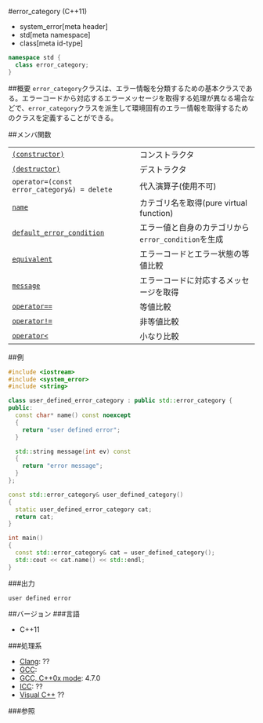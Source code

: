 #error_category (C++11)
* system_error[meta header]
* std[meta namespace]
* class[meta id-type]

```cpp
namespace std {
  class error_category;
}
```

##概要
`error_category`クラスは、エラー情報を分類するための基本クラスである。エラーコードから対応するエラーメッセージを取得する処理が異なる場合などで、`error_category`クラスを派生して環境固有のエラー情報を取得するためのクラスを定義することができる。

##メンバ関数

| | |
|---------------------------------------------------------------------------------------------------------------------------------------------------------|---------------------------------------------------------------------------------|
| [`(constructor)`](./error_category/op_constructor.md) | コンストラクタ |
| [`(destructor)`](./error_category/op_destructor.md) | デストラクタ |
| `operator=(const error_category&) = delete` | 代入演算子(使用不可) |
| [`name`](./error_category/name.md) | カテゴリ名を取得(pure virtual function) |
| [`default_error_condition`](./error_category/default_error_condition.md) | エラー値と自身のカテゴリから`error_condition`を生成 |
| [`equivalent`](./error_category/equivalent.md) | エラーコードとエラー状態の等値比較 |
| [`message`](./error_category/message.md) | エラーコードに対応するメッセージを取得 |
| [`operator==`](./error_category/op_equal.md) | 等値比較 |
| [`operator!=`](./error_category/op_not_equal.md) | 非等値比較 |
| [`operator<`](./error_category/op_less.md) | 小なり比較 |

##例
```cpp
#include <iostream>
#include <system_error>
#include <string>

class user_defined_error_category : public std::error_category {
public:
  const char* name() const noexcept
  {
    return "user defined error";
  }

  std::string message(int ev) const
  {
    return "error message";
  }
};

const std::error_category& user_defined_category()
{
  static user_defined_error_category cat;
  return cat;
}

int main()
{
  const std::error_category& cat = user_defined_category();
  std::cout << cat.name() << std::endl;
}
```

###出力
```
user defined error
```

##バージョン
###言語
- C++11

###処理系
- [Clang](/implementation.md#clang): ??
- [GCC](/implementation.md#gcc): 
- [GCC, C++0x mode](/implementation.md#gcc): 4.7.0
- [ICC](/implementation.md#icc): ??
- [Visual C++](/implementation.md#visual_cpp) ??


###参照


